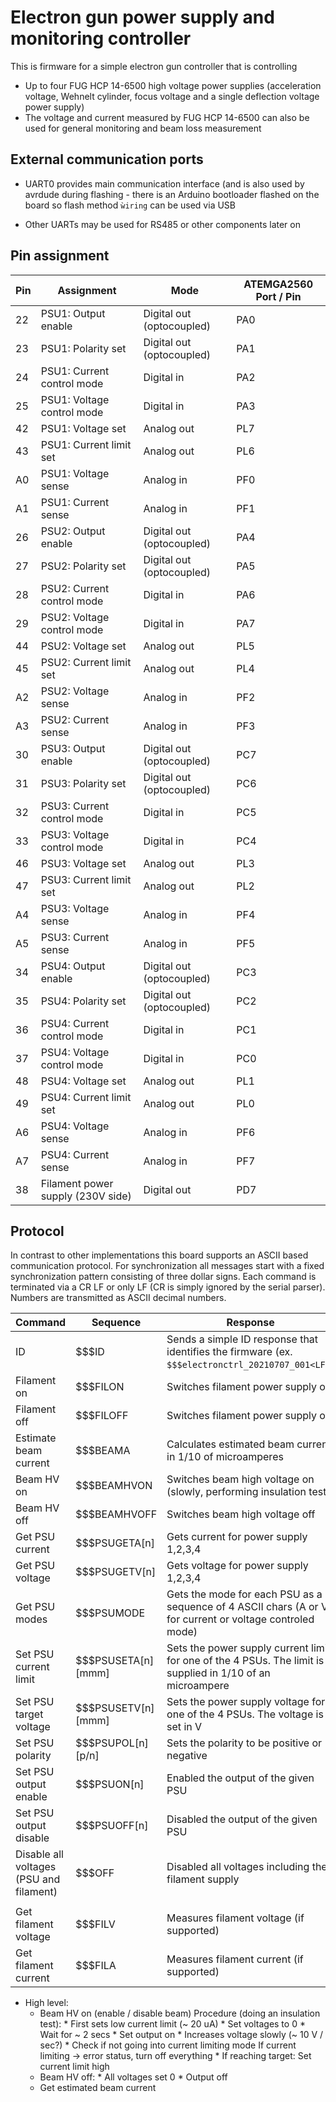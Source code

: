 # Electron gun power supply and monitoring controller

This is firmware for a simple electron gun controller that is controlling

* Up to four FUG HCP 14-6500 high voltage power supplies (acceleration
  voltage, Wehnelt cylinder, focus voltage and a single deflection voltage
  power supply)
* The voltage and current measured by FUG HCP 14-6500 can also be used for
  general monitoring and beam loss measurement

## External communication ports

* UART0 provides main communication interface (and is also used by avrdude
  during flashing - there is an Arduino bootloader flashed on the board so
  flash method ```ẁiring``` can be used via USB

* Other UARTs may be used for RS485 or other components later on

## Pin assignment

| Pin | Assignment                          | Mode                      | ATEMGA2560 Port / Pin |
| --- | ----------------------------------- | ------------------------- | --------------------- |
| 22  | PSU1: Output enable                 | Digital out (optocoupled) | PA0                   |
| 23  | PSU1: Polarity set                  | Digital out (optocoupled) | PA1                   |
| 24  | PSU1: Current control mode          | Digital in                | PA2                   |
| 25  | PSU1: Voltage control mode          | Digital in                | PA3                   |
| 42  | PSU1: Voltage set                   | Analog out                | PL7                   |
| 43  | PSU1: Current limit set             | Analog out                | PL6                   |
| A0  | PSU1: Voltage sense                 | Analog in                 | PF0                   |
| A1  | PSU1: Current sense                 | Analog in                 | PF1                   |
| 26  | PSU2: Output enable                 | Digital out (optocoupled) | PA4                   |
| 27  | PSU2: Polarity set                  | Digital out (optocoupled) | PA5                   |
| 28  | PSU2: Current control mode          | Digital in                | PA6                   |
| 29  | PSU2: Voltage control mode          | Digital in                | PA7                   |
| 44  | PSU2: Voltage set                   | Analog out                | PL5                   |
| 45  | PSU2: Current limit set             | Analog out                | PL4                   |
| A2  | PSU2: Voltage sense                 | Analog in                 | PF2                   |
| A3  | PSU2: Current sense                 | Analog in                 | PF3                   |
| 30  | PSU3: Output enable                 | Digital out (optocoupled) | PC7                   |
| 31  | PSU3: Polarity set                  | Digital out (optocoupled) | PC6                   |
| 32  | PSU3: Current control mode          | Digital in                | PC5                   |
| 33  | PSU3: Voltage control mode          | Digital in                | PC4                   |
| 46  | PSU3: Voltage set                   | Analog out                | PL3                   |
| 47  | PSU3: Current limit set             | Analog out                | PL2                   |
| A4  | PSU3: Voltage sense                 | Analog in                 | PF4                   |
| A5  | PSU3: Current sense                 | Analog in                 | PF5                   |
| 34  | PSU4: Output enable                 | Digital out (optocoupled) | PC3                   |
| 35  | PSU4: Polarity set                  | Digital out (optocoupled) | PC2                   |
| 36  | PSU4: Current control mode          | Digital in                | PC1                   |
| 37  | PSU4: Voltage control mode          | Digital in                | PC0                   |
| 48  | PSU4: Voltage set                   | Analog out                | PL1                   |
| 49  | PSU4: Current limit set             | Analog out                | PL0                   |
| A6  | PSU4: Voltage sense                 | Analog in                 | PF6                   |
| A7  | PSU4: Current sense                 | Analog in                 | PF7                   |
| 38  | Filament power supply (230V side)   | Digital out               | PD7                   |

## Protocol

In contrast to other implementations this board supports an ASCII based
communication protocol. For synchronization all messages start with a
fixed synchronization pattern consisting of three dollar signs. Each command
is terminated via a CR LF or only LF (CR is simply ignored by the serial
parser). Numbers are transmitted as ASCII decimal numbers.

| Command                                 | Sequence               | Response                                                                                                     | Status          |
| --------------------------------------- | ---------------------- | ------------------------------------------------------------------------------------------------------------ | --------------- |
| ID                                      | $$$ID<LF>              | Sends a simple ID response that identifies the firmware (ex. ```$$$electronctrl_20210707_001<LF>```)         | working, tested |
| Filament on                             | $$$FILON<LF>           | Switches filament power supply on                                                                            |                 |
| Filament off                            | $$$FILOFF<LF>          | Switches filament power supply off                                                                           |                 |
| Estimate beam current                   | $$$BEAMA<LF>           | Calculates estimated beam current in 1/10 of microamperes                                                    |                 |
| Beam HV on                              | $$$BEAMHVON<LF>        | Switches beam high voltage on (slowly, performing insulation test)                                           |                 |
| Beam HV off                             | $$$BEAMHVOFF<LF>       | Switches beam high voltage off                                                                               |                 |
| Get PSU current                         | $$$PSUGETA[n]<LF>      | Gets current for power supply 1,2,3,4                                                                        |                 |
| Get PSU voltage                         | $$$PSUGETV[n]<LF>      | Gets voltage for power supply 1,2,3,4                                                                        |                 |
| Get PSU modes                           | $$$PSUMODE<LF>         | Gets the mode for each PSU as a sequence of 4 ASCII chars (A or V for current or voltage controled mode)     |                 |
| Set PSU current limit                   | $$$PSUSETA[n][mmm]<LF> | Sets the power supply current limit for one of the 4 PSUs. The limit is supplied in 1/10 of an microampere   |                 |
| Set PSU target voltage                  | $$$PSUSETV[n][mmm]<LF> | Sets the power supply voltage for one of the 4 PSUs. The voltage is set in V                                 |                 |
| Set PSU polarity                        | $$$PSUPOL[n][p/n]<LF>  | Sets the polarity to be positive or negative                                                                 |                 |
| Set PSU output enable                   | $$$PSUON[n]<LF>        | Enabled the output of the given PSU                                                                          |                 |
| Set PSU output disable                  | $$$PSUOFF[n]<LF>       | Disabled the output of the given PSU                                                                         |                 |
| Disable all voltages (PSU and filament) | $$$OFF<LF>             | Disabled all voltages including the filament supply                                                          |                 |
|                                         |                        |                                                                                                              |                 |
| Get filament voltage                    | $$$FILV<LF>            | Measures filament voltage (if supported)                                                                     |                 |
| Get filament current                    | $$$FILA<LF>            | Measures filament current (if supported)                                                                     |                 |

* High level:
    * Beam HV on (enable / disable beam)
        Procedure (doing an insulation test):
            * First sets low current limit (~ 20 uA)
            * Set voltages to 0
            * Wait for ~ 2 secs
            * Set output on
            * Increases voltage slowly (~ 10 V / sec?)
            * Check if not going into current limiting mode
                If current limiting -> error status, turn off everything
            * If reaching target: Set current limit high
    * Beam HV off:
            * All voltages set 0
            * Output off
    * Get estimated beam current
